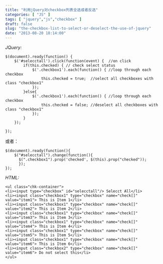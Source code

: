 ```yaml
---
title: "利用jQuery对checkbox列表全选或者反选"
categories: [ "JS" ]
tags: [ "jquery","js","checkbox" ]
draft: false
slug: "the-checkbox-list-to-select-or-deselect-the-use-of-jquery"
date: "2013-08-20 18:14:00"
---
```


*JQuery:*

    $(document).ready(function() {
        $('#selecctall').click(function(event) {  //on click
            if(this.checked) { // check select status
                $('.checkbox1').each(function() { //loop through each checkbox
                    this.checked = true;  //select all checkboxes with class "checkbox1"              
                });
            }else{
                $('.checkbox1').each(function() { //loop through each checkbox
                    this.checked = false; //deselect all checkboxes with class "checkbox1"                      
                });        
            }
        });
       
    });


<!--more-->


或者：

    $(document).ready(function(){
        $("#selecctall").change(function(){
          $(".checkbox1").prop('checked', $(this).prop("checked"));
          });
    });

*HTML:*

    <ul class="chk-container">
    <li><input type="checkbox" id="selecctall"/> Selecct All</li>
    <li><input class="checkbox1" type="checkbox" name="check[]" value="item1"> This is Item 1</li>
    <li><input class="checkbox1" type="checkbox" name="check[]" value="item2"> This is Item 2</li>
    <li><input class="checkbox1" type="checkbox" name="check[]" value="item3"> This is Item 3</li>
    <li><input class="checkbox1" type="checkbox" name="check[]" value="item4"> This is Item 4</li>
    <li><input class="checkbox1" type="checkbox" name="check[]" value="item5"> This is Item 5</li>
    <li><input class="checkbox1" type="checkbox" name="check[]" value="item6"> This is Item 6</li>
    <li><input class="checkbox2" type="checkbox" name="check[]" value="item6"> Do not select this</li>
    </ul>
